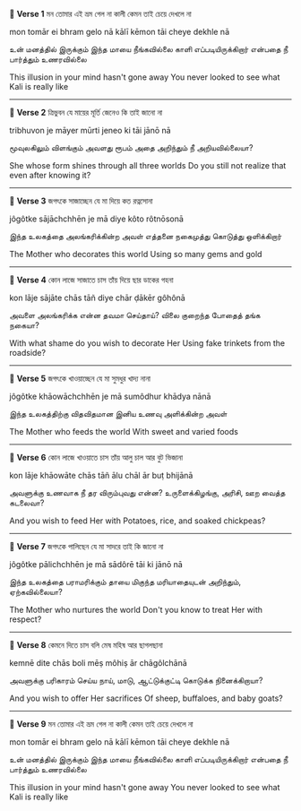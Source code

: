 🔸 **Verse 1**
মন তোমার এই ভ্রম গেল না
কালী কেমন তাই চেয়ে দেখলে না

mon tomār ei bhram gelo nā
kālī kēmon tāi cheye dekhle nā

உன் மனத்தில் இருக்கும் இந்த மாயை நீங்கவில்லை
காளி எப்படியிருக்கிறார் என்பதை நீ பார்த்தும் உணரவில்லை

This illusion in your mind hasn't gone away
You never looked to see what Kali is really like

---

🔸 **Verse 2**
ত্রিভুবন যে মায়ের মূর্তি
জেনেও কি তাই জানো না

tribhuvon je māyer mūrti
jeneo ki tāi jānō nā

மூவுலகிலும் விளங்கும் அவளது ரூபம்
அதை அறிந்தும் நீ அறியவில்லையா?

She whose form shines through all three worlds
Do you still not realize that even after knowing it?

---

🔸 **Verse 3**
জগৎকে সাজাচ্ছেন যে মা
দিয়ে কত রত্নসোনা

jôgôtke sājāchchhēn je mā
diye kôto rôtnōsonā

இந்த உலகத்தை அலங்கரிக்கின்ற அவள்
எத்தனை நகைமுத்து கொடுத்து ஒளிக்கிறார்

The Mother who decorates this world
Using so many gems and gold

---

🔸 **Verse 4**
কোন লাজে সাজাতে চাস তাঁয়
দিয়ে ছার ডাকের গহনা

kon lāje sājāte chās tāñ
diye chār ḍākēr gôhônā

அவளை அலங்கரிக்க என்ன தவமா செய்தாய்?
விலை குறைந்த போதைத் தங்க நகையா?

With what shame do you wish to decorate Her
Using fake trinkets from the roadside?

---

🔸 **Verse 5**
জগৎকে খাওয়াচ্ছেন যে মা
সুমধুর খাদ্য নানা

jôgôtke khāowāchchhēn je mā
sumôdhur khādya nānā

இந்த உலகத்திற்கு விதவிதமான
இனிய உணவு அளிக்கின்ற அவள்

The Mother who feeds the world
With sweet and varied foods

---

🔸 **Verse 6**
কোন লাজে খাওয়াতে চাস তাঁয়
আলু চাল আর বুট ভিজানা

kon lāje khāowāte chās tāñ
ālu chāl ār buṭ bhijānā

அவளுக்கு உணவாக நீ தர விரும்புவது என்ன?
உருளைக்கிழங்கு, அரிசி, ஊற வைத்த கடலைவா?

And you wish to feed Her with
Potatoes, rice, and soaked chickpeas?

---

🔸 **Verse 7**
জগৎকে পালিছেন যে মা
সাদরে তাই কি জানো না

jôgôtke pālichchhēn je mā
sādôrē tāi ki jānō nā

இந்த உலகத்தை பராமரிக்கும் தாயை
மிகுந்த மரியாதையுடன் அறிந்தும், ஏற்கவில்லையா?

The Mother who nurtures the world
Don't you know to treat Her with respect?

---

🔸 **Verse 8**
কেমনে দিতে চাস বলি
মেষ মহিষ আর ছাগলছানা

kemnē dite chās boli
mēṣ môhiṣ ār chāgôlchānā

அவளுக்கு பரிகாரம் செய்ய
நாய், மாடு, ஆட்டுக்குட்டி கொடுக்க நினைக்கிறாயா?

And you wish to offer Her sacrifices
Of sheep, buffaloes, and baby goats?

---

🔸 **Verse 9**
মন তোমার এই ভ্রম গেল না
কালী কেমন তাই চেয়ে দেখলে না

mon tomār ei bhram gelo nā
kālī kēmon tāi cheye dekhle nā

உன் மனத்தில் இருக்கும் இந்த மாயை நீங்கவில்லை
காளி எப்படியிருக்கிறார் என்பதை நீ பார்த்தும் உணரவில்லை

This illusion in your mind hasn't gone away
You never looked to see what Kali is really like

